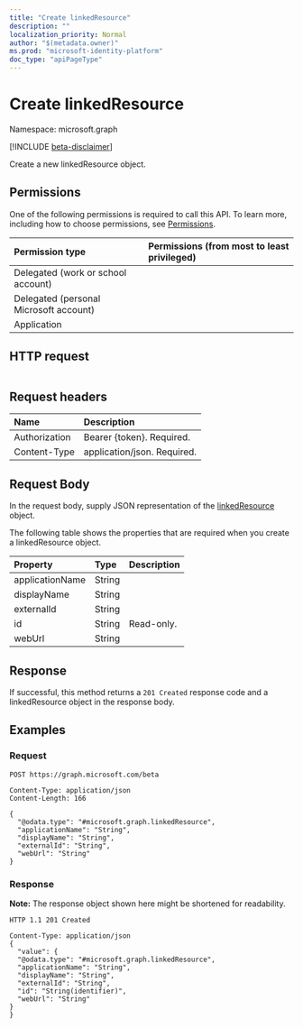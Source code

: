 ```yaml
---
title: "Create linkedResource"
description: ""
localization_priority: Normal
author: "$(metadata.owner)"
ms.prod: "microsoft-identity-platform"
doc_type: "apiPageType"
---
```


# Create linkedResource

Namespace: microsoft.graph

[!INCLUDE [beta-disclaimer](../../includes/beta-disclaimer.md)]

Create a new linkedResource object.

## Permissions

One of the following permissions is required to call this API. To learn more, including how to choose permissions, see [Permissions](/graph/permissions-reference).

| Permission type                        | Permissions (from most to least privileged) |
| :------------------------------------- | :------------------------------------------ |
| Delegated (work or school account)     |                                             |
| Delegated (personal Microsoft account) |                                             |
| Application                            |                                             |

## HTTP request

<!-- {
  "blockType": "ignored"
}
-->

```http

```

## Request headers

| Name          | Description                 |
| :------------ | :-------------------------- |
| Authorization | Bearer {token}. Required.   |
| Content-Type  | application/json. Required. |

## Request Body

In the request body, supply JSON representation of the [linkedResource](../resources/-linkedresource.md) object.

<!-- Actions and Functions -->

<!-- CRUD Methods -->

The following table shows the properties that are required when you create a linkedResource object.

| Property        | Type   | Description |
| :-------------- | :----- | :---------- |
| applicationName | String |             |
| displayName     | String |             |
| externalId      | String |             |
| id              | String | Read-only.  |
| webUrl          | String |             |

## Response

If successful, this method returns a `201 Created` response code and a linkedResource object in the response body.

## Examples

### Request

<!-- {
  "blockType": "request",
  "name": "create_linkedresource"
}
-->

```http
POST https://graph.microsoft.com/beta

Content-Type: application/json
Content-Length: 166

{
  "@odata.type": "#microsoft.graph.linkedResource",
  "applicationName": "String",
  "displayName": "String",
  "externalId": "String",
  "webUrl": "String"
}

```

### Response

**Note:** The response object shown here might be shortened for readability.

<!-- {
  "blockType": "response",
  "truncated": true,
  "@odata.type": "microsoft.toDo.linkedResource"
}
-->

```http
HTTP 1.1 201 Created

Content-Type: application/json
{
  "value": {
  "@odata.type": "#microsoft.graph.linkedResource",
  "applicationName": "String",
  "displayName": "String",
  "externalId": "String",
  "id": "String(identifier)",
  "webUrl": "String"
}
}

```
